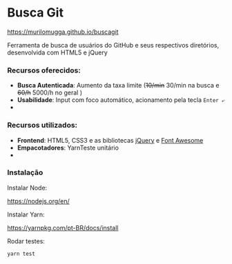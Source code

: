 # Busca Git

https://murilomugga.github.io/buscagit

Ferramenta de busca de usuários do GitHub e seus respectivos diretórios, desenvolvida com HTML5 e jQuery

### Recursos oferecidos:
- **Busca Autenticada**: Aumento da taxa limite (~~10/min~~ 30/min na busca e ~~60/h~~ 5000/h no geral )
- **Usabilidade**: Input com foco automático, acionamento pela tecla `Enter ⤶` 
-

### Recursos utilizados:
- **Frontend**: HTML5, CSS3 e as bibliotecas [jQuery](https://code.jquery.com/) e [Font Awesome](https://fontawesome.com)
- **Empacotadores**: YarnTeste unitário 
-

### Instalação

Instalar Node:

https://nodejs.org/en/

Instalar Yarn:

https://yarnpkg.com/pt-BR/docs/install

Rodar testes:
```
yarn test
```
